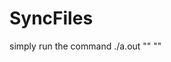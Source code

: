 # SyncFiles
simply run the command ./a.out "<your source directory>" "<your destination directory>"
